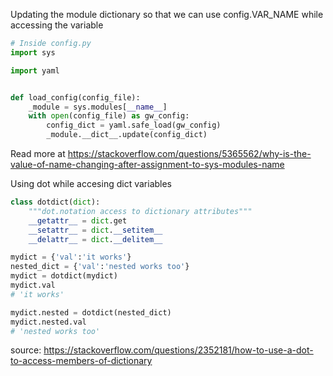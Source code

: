 Updating the module dictionary so that we can use config.VAR_NAME while accessing the variable

```python
# Inside config.py
import sys

import yaml


def load_config(config_file):
    _module = sys.modules[__name__]
    with open(config_file) as gw_config:
        config_dict = yaml.safe_load(gw_config)
        _module.__dict__.update(config_dict)
```


Read more at https://stackoverflow.com/questions/5365562/why-is-the-value-of-name-changing-after-assignment-to-sys-modules-name


Using dot while accesing dict variables

```python
class dotdict(dict):
    """dot.notation access to dictionary attributes"""
    __getattr__ = dict.get
    __setattr__ = dict.__setitem__
    __delattr__ = dict.__delitem__

mydict = {'val':'it works'}
nested_dict = {'val':'nested works too'}
mydict = dotdict(mydict)
mydict.val
# 'it works'

mydict.nested = dotdict(nested_dict)
mydict.nested.val
# 'nested works too'
```

source: https://stackoverflow.com/questions/2352181/how-to-use-a-dot-to-access-members-of-dictionary
